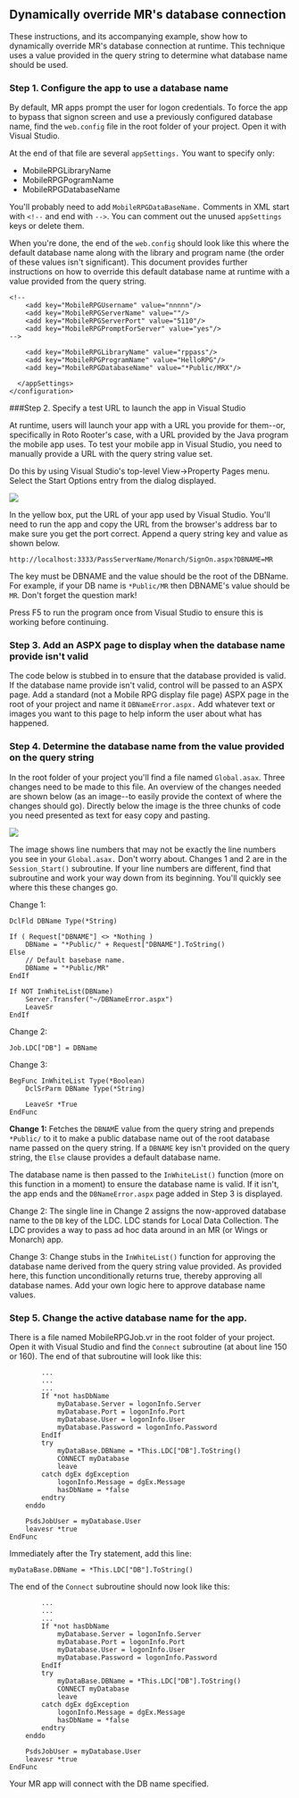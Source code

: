 
Dynamically override MR's database connection
---

These instructions, and its accompanying example, show how to dynamically override MR's database connection at runtime. This technique uses a value provided in the query string to determine what database name should be used. 

### Step 1. Configure the app to use a database name 

By default, MR apps prompt the user for logon credentials. To force the app to bypass that signon screen and use a previously configured database name, find the `web.config` file in the root folder of your project. Open it with Visual Studio. 

At the end of that file are several `appSettings.` You want to specify only: 

  * MobileRPGLibraryName
  * MobileRPGPogramName
  * MobileRPGDatabaseName 

You'll probably need to add `MobileRPGDataBaseName.` Comments in XML start with `<!--` and end with `-->`. You can comment out the unused `appSettings` keys or delete them.

When you're done, the end of the `web.config` should look like this where the default database name along with the library and program name (the order of these values isn't significant). This document provides further instructions on how to override this default database name at runtime with a value provided from the query string.

    <!--
        <add key="MobileRPGUsername" value="nnnnn"/>
        <add key="MobileRPGServerName" value=""/>
        <add key="MobileRPGServerPort" value="5110"/>
        <add key="MobileRPGPromptForServer" value="yes"/>
    -->
    
        <add key="MobileRPGLibraryName" value="rppass"/>
        <add key="MobileRPGProgramName" value="HelloRPG"/>
        <add key="MobileRPGDatabaseName" value="*Public/MRX"/>
    
      </appSettings>
    </configuration>


###Step 2. Specify a test URL to launch the app in Visual Studio

At runtime, users will launch your app with a URL you provide for them--or, specifically in Roto Rooter's case, with a URL provided by the Java program the mobile app uses. To test your mobile app in Visual Studio, you need to manually provide a URL with the query string value set. 

Do this by using Visual Studio's top-level View->Property Pages menu. Select the Start Options entry from the dialog displayed.

![](https://dl.dropboxusercontent.com/u/19172063/ProjectProperties.png)

In the yellow box, put the URL of your app used by Visual Studio. You'll need to run the app and copy the URL from the browser's address bar to make sure you get the port correct. Append a query string key and value as shown below.   

    http://localhost:3333/PassServerName/Monarch/SignOn.aspx?DBNAME=MR

The key must be DBNAME and the value should be the root of the DBName. For example, if your DB name is `*Public/MR` then DBNAME's value should be `MR`. Don't forget the question mark! 

Press F5 to run the program once from Visual Studio to ensure this is working before continuing.


### Step 3. Add an ASPX page to display when the database name provide isn't valid

The code below is stubbed in to ensure that the database provided is valid. If the database name provide isn't valid, control will be passed to an ASPX page. Add a standard (not a Mobile RPG display file page) ASPX page in the root of your project and name it `DBNameError.aspx.` Add whatever text or images you want to this page to help inform the user about what has happened. 
 
### Step 4. Determine the database name from the value provided on the query string

In the root folder of your project you'll find a file named `Global.asax`. Three changes need to be made to this file. An overview of the changes needed are shown below (as an image--to easily provide the context of where the changes should go). Directly below the image is the three chunks of code you need presented as text for easy copy and pasting.  

![](https://dl.dropboxusercontent.com/u/19172063/globalasax.code.png)

The image shows line numbers that may not be exactly the line numbers you see in your `Global.asax.` Don't worry about. Changes 1 and 2 are in the `Session_Start()` subroutine. If your line numbers are different, find that subroutine and work your way down from its beginning. You'll quickly see where this these changes go.   

Change 1:

    DclFld DBName Type(*String) 
    
    If ( Request["DBNAME"] <> *Nothing ) 
        DBName = "*Public/" + Request["DBNAME"].ToString()
    Else 
        // Default basebase name.
        DBName = "*Public/MR" 
    EndIf 
    
    If NOT InWhiteList(DBName) 
        Server.Transfer("~/DBNameError.aspx") 
        LeaveSr 
    EndIf

Change 2: 

    Job.LDC["DB"] = DBName

Change 3:
 
    BegFunc InWhiteList Type(*Boolean)
        DclSrParm DBName Type(*String)
        
        LeaveSr *True 
    EndFunc             

**Change 1:** Fetches the `DBNAM`E value from the query string and prepends `*Public/` to it to make a public database name out of the root database name passed on the query string. If a `DBNAME` key isn't provided on the query string, the `Else` clause provides a default database name.  

The database name is then passed to the `InWhiteList()` function (more on this function in a moment) to ensure the database name is valid. If it isn't, the app ends and the `DBNameError.aspx` page added in Step 3 is displayed. 
 
Change 2: The single line in Change 2 assigns the now-approved database name to the `DB` key of the LDC. LDC stands for Local Data Collection. The LDC provides a way to pass ad hoc data around in an MR (or Wings or Monarch) app. 

Change 3: Change stubs in the `InWhiteList()` function for approving the database name derived from the query string value provided. As provided here, this function unconditionally returns true, thereby approving all database names. Add your own logic here to approve database name values.

### Step 5. Change the active database name for the app. 

There is a file named MobileRPGJob.vr in the root folder of your project. Open it with Visual Studio and find the `Connect` subroutine (at about line 150 or 160). The end of that subroutine will look like this:
   
            ...
            ...
            ...
    		If *not hasDbName
    			myDatabase.Server = logonInfo.Server
    			myDatabase.Port = logonInfo.Port
    			myDatabase.User = logonInfo.User
    			myDatabase.Password = logonInfo.Password
    		EndIf
            try
                myDataBase.DBName = *This.LDC["DB"].ToString()
                CONNECT myDatabase
                leave
            catch dgEx dgException
                logonInfo.Message = dgEx.Message
    			hasDbName = *false
            endtry
        enddo
    
        PsdsJobUser = myDatabase.User
    	leavesr *true
    EndFunc

Immediately after the Try statement, add this line:

    myDataBase.DBName = *This.LDC["DB"].ToString()

The end of the `Connect` subroutine should now look like this:

            ...
            ...
            ...
    		If *not hasDbName
    			myDatabase.Server = logonInfo.Server
    			myDatabase.Port = logonInfo.Port
    			myDatabase.User = logonInfo.User
    			myDatabase.Password = logonInfo.Password
    		EndIf
            try
                myDataBase.DBName = *This.LDC["DB"].ToString()
                CONNECT myDatabase
                leave
            catch dgEx dgException
                logonInfo.Message = dgEx.Message
    			hasDbName = *false
            endtry
        enddo
    
        PsdsJobUser = myDatabase.User
    	leavesr *true
    EndFunc

Your MR app will connect with the DB name specified. 